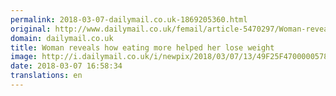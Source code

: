 ```yaml
---
permalink: 2018-03-07-dailymail.co.uk-1869205360.html
original: http://www.dailymail.co.uk/femail/article-5470297/Woman-reveals-eating-helped-lose-weight.html?ITO=1490&ns_mchannel=rss&ns_campaign=1490
domain: dailymail.co.uk
title: Woman reveals how eating more helped her lose weight
image: http://i.dailymail.co.uk/i/newpix/2018/03/07/13/49F25F4700000578-0-image-a-3_1520429996487.jpg
date: 2018-03-07 16:58:34
translations: en
---
```


